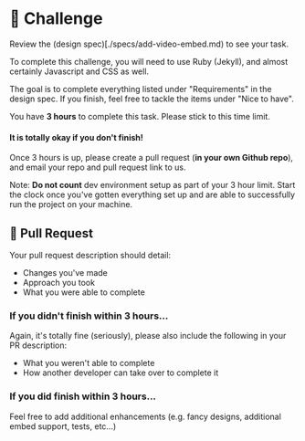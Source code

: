 # 💪 Challenge

Review the (design spec)[./specs/add-video-embed.md) to see your task.

To complete this challenge, you will need to use Ruby (Jekyll), and almost certainly Javascript and CSS as well.

The goal is to complete everything listed under "Requirements" in the design spec. If you finish, feel free to tackle the items under "Nice to have".

You have **3 hours** to complete this task. Please stick to this time limit.

#### It is totally okay if you don't finish!

Once 3 hours is up, please create a pull request (**in your own Github repo**), and email your repo and pull request link to us.

Note: **Do not count** dev environment setup as part of your 3 hour limit. Start the clock once you've gotten everything set up and are able to successfully run the project on your machine.


## 🙌 Pull Request

Your pull request description should detail:

* Changes you've made
* Approach you took
* What you were able to complete


### If you didn't finish within 3 hours...

Again, it's totally fine (seriously), please also include the following in your PR description:

* What you weren't able to complete
* How another developer can take over to complete it


### If you did finish within 3 hours...

Feel free to add additional enhancements (e.g. fancy designs, additional embed support, tests, etc...)
